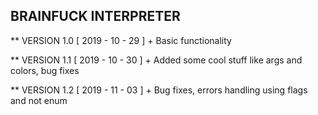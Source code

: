 BRAINFUCK INTERPRETER
---------------------

** VERSION 1.0 [ 2019 - 10 - 29 ]
	+ Basic functionality

** VERSION 1.1 [ 2019 - 10 - 30 ]
	+ Added some cool stuff like args and colors, bug fixes

** VERSION 1.2 [ 2019 - 11 - 03 ]
	+ Bug fixes, errors handling using flags and not enum
